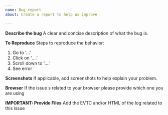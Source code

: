 ```yaml
---
name: Bug report
about: Create a report to help us improve

---
```


**Describe the bug**
A clear and concise description of what the bug is.

**To Reproduce**
Steps to reproduce the behavior:
1. Go to '...'
2. Click on '....'
3. Scroll down to '....'
4. See error

**Screenshots**
If applicable, add screenshots to help explain your problem.

**Browser**
If the issue s related to your browser please provide which one you are using

**IMPORTANT: Provide Files**
Add the EVTC and/or HTML of the log related to this issue

